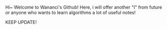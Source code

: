 Hi~ 
Welcome to Wananci's Github!
Here, i will offer another "I" from future or anyone who wants to learn algorithms a lot of useful notes!

KEEP UPDATE!
